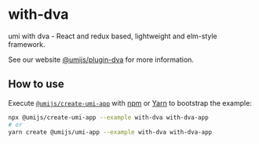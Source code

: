 # with-dva

umi with dva - React and redux based, lightweight and elm-style framework.

See our website [@umijs/plugin-dva](https://umijs.org/plugins/plugin-dva) for more information.

## How to use

Execute [`@umijs/create-umi-app`](https://github.com/umijs/umi/tree/master/packages/create-umi-app) with [npm](https://docs.npmjs.com/cli/init) or [Yarn](https://yarnpkg.com/lang/en/docs/cli/create/) to bootstrap the example:

```bash
npx @umijs/create-umi-app --example with-dva with-dva-app
# or
yarn create @umijs/umi-app --example with-dva with-dva-app
```
